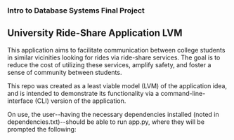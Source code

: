 ### Intro to Database Systems Final Project

## University Ride-Share Application LVM

This application aims to facilitate communication between college students in similar vicinities looking for rides via ride-share services. The goal is to reduce the cost of utilizing these services, amplify safety, and foster a sense of community between students. 

This repo was created as a least viable model (LVM) of the application idea, and is intended to demonstrate its functionality via a command-line-interface (CLI) version of the application. 

On use, the user--having the necessary dependencies installed (noted in dependencies.txt)--should be able to run app.py, where they will be prompted the following: 


